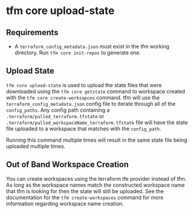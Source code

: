 # tfm core upload-state


## Requirements

- A `terraform_config_metadata.json` must exist in the tfm working directory. Run `tfm core init-repos` to generate one.

## Upload State

`tfm core upload-state` is used to upload the state files that were downloaded using the `tfm core getstate` command to workspace created with the `tfm core create-worksapces` command. tfm will use the `terraform_config_metadata.json` config file to iterate through all of the `config_paths`. Any config path containing a `.terraform/pulled_terraform.tfstate` or `.terraform/pulled_workspaceName_terraform.tfstate` file will have the state file uploaded to a workspace that matches with the `config_path`.

Running this command multiple times will result in the same state file being uploaded multiple times.

## Out of Band Workspace Creation

You can create workspaces using the terraform tfe provider instead of tfm. As long as the workspace names match the constructed workspace name that tfm is looking for then the state will still be uploaded. See the documentation for the `tfm create-workspaces` command for more information regarding workspace name creation.

<!-- ## Cleaning Up

If something goes wrong and you wish to cleanup the workspaces and start the process over you can run the command `tfm nuke workspaces` to delete any workspaces created with tfm commands.
 -->
